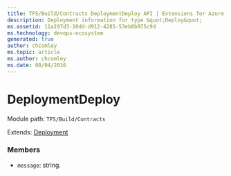```yaml
---
title: TFS/Build/Contracts DeploymentDeploy API | Extensions for Azure DevOps Services
description: Deployment information for type &quot;Deploy&quot;
ms.assetid: 11a197d3-10dd-d912-4285-53eb0b975c9d
ms.technology: devops-ecosystem
generated: true
author: chcomley
ms.topic: article
ms.author: chcomley
ms.date: 08/04/2016
---
```


# DeploymentDeploy

Module path: `TFS/Build/Contracts`

Extends: [Deployment](./Deployment.md)

### Members

* `message`: string. 

